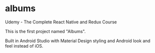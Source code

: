 # albums
Udemy - The Complete React Native and Redux Course

This is the first project named "Albums".

Built in Android Studio with Material Design styling and Android look and feel instead of iOS.
